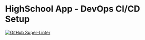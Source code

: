 # HighSchool App - DevOps CI/CD Setup

[![GitHub Super-Linter](https://github.com/AliaksandrMikhalchuk/hackathon-team-one/workflows/CI/badge.svg)](https://github.com/marketplace/actions/super-linter)